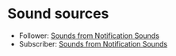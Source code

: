 # Sound sources

- Follower: [Sounds from Notification Sounds](https://notificationsounds.com/)
- Subscriber: [Sounds from Notification Sounds](https://notificationsounds.com/)
